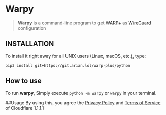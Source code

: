 # Warpy

>**Warpy** is a command-line program to get [WARP+](https://blog.cloudflare.com/announcing-warp-plus/) as [WireGuard](https://www.wireguard.com/) configuration
## INSTALLATION
To install it right away for all UNIX users (Linux, macOS, etc.), type:

    pip3 install git+https://git.arian.lol/warp-plus/python
   
## How to use
To run **warpy**, Simply execute
    `python -m warpy` or `warpy` in your terminal.

##Usage
By using this, you agree the [Privacy Policy](https://www.cloudflare.com/application/privacypolicy/) and [Terms of Service](https://www.cloudflare.com/application/terms/) of Cloudflare 1.1.1.1